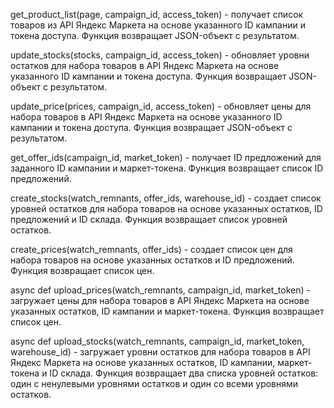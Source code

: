 get_product_list(page, campaign_id, access_token) - получает список товаров из API Яндекс Маркета на основе указанного ID кампании и токена доступа. Функция возвращает JSON-объект с результатом.

update_stocks(stocks, campaign_id, access_token) - обновляет уровни остатков для набора товаров в API Яндекс Маркета на основе указанного ID кампании и токена доступа. Функция возвращает JSON-объект с результатом.

update_price(prices, campaign_id, access_token) - обновляет цены для набора товаров в API Яндекс Маркета на основе указанного ID кампании и токена доступа. Функция возвращает JSON-объект с результатом.

get_offer_ids(campaign_id, market_token) - получает ID предложений для заданного ID кампании и маркет-токена. Функция возвращает список ID предложений.

create_stocks(watch_remnants, offer_ids, warehouse_id) - создает список уровней остатков для набора товаров на основе указанных остатков, ID предложений и ID склада. Функция возвращает список уровней остатков.

create_prices(watch_remnants, offer_ids) - создает список цен для набора товаров на основе указанных остатков и ID предложений. Функция возвращает список цен.

async def upload_prices(watch_remnants, campaign_id, market_token) - загружает цены для набора товаров в API Яндекс Маркета на основе указанных остатков, ID кампании и маркет-токена. Функция возвращает список цен.

async def upload_stocks(watch_remnants, campaign_id, market_token, warehouse_id) - загружает уровни остатков для набора товаров в API Яндекс Маркета на основе указанных остатков, ID кампании, маркет-токена и ID склада. Функция возвращает два списка уровней остатков: один с ненулевыми уровнями остатков и один со всеми уровнями остатков.
